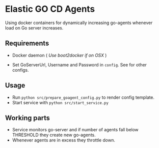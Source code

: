 # Elastic GO CD Agents

Using docker containers for dynamically increasing go-agents whenever load on Go server increases.

## Requirements

- Docker daemon ( *Use boot2docker if on OSX* )

- Set GoServerUrl, Username and Password in `config`. See for other configs.

## Usage

- Run `python src/prepare_goagent_config.py` to render config template.
- Start service with `python src/start_service.py`

## Working parts

- Service monitors go-server and if number of agents fall below THRESHOLD they create new go-agents.
- Whenever agents are in excess they throttle down.
